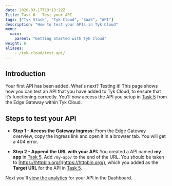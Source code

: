 ```yaml
---
date: 2020-03-17T19:13:22Z
Title: Task 6 - Test your API
tags: ["Tyk Stack", "Tyk Cloud", "SaaS", "API"]
description: "How to test your APIs in Tyk Cloud"
menu:
  main:
    parent: "Getting Started with Tyk Cloud"
weight: 6
aliases:
    - /tyk-cloud/test-api/
---
```


## Introduction

Your first API has been added. What's next? Testing it! This page shows how you can test an API that you have added to Tyk Cloud, to ensure that it’s functioning correctly. You'll now access the API you setup in [Task 5](/tyk-cloud/getting-started-tyk-cloud/first-api/) from the Edge Gateway within Tyk Cloud.

## Steps to test your API

* **Step 1 - Access the Gateway Ingress:** From the Edge Gateway overview, copy the Ingress link and open it in a browser tab. You will get a 404 error.
  
* **Step 2 - Append the URL with your API:** You created a API named **my app** in [Task 5](/tyk-cloud/getting-started-tyk-cloud/first-api/). Add `/my-app/` to the end of the URL. You should be taken to [https://httpbin.org/](https://httpbin.org/), which you added as the **Target URL** for the API in [Task 5](/tyk-cloud/getting-started-tyk-cloud/first-api/#step-three---core-settings). 


Next you'll [view the analytics](/tyk-cloud/getting-started-tyk-cloud/view-analytics/) for your API in the Dashboard.
